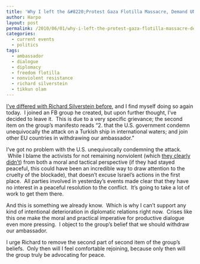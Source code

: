 ```yaml
---
title: 'Why I left the &#8220;Protest Gaza Flotilla Massacre, Demand UN Investigation, End to Gaza Siege&#8221; Facebook group'
author: Harpo
layout: post
permalink: /2010/06/01/why-i-left-the-protest-gaza-flotilla-massacre-demand-un-investigation-end-to-gaza-siege-facebook-group/
categories:
  - current events
  - politics
tags:
  - ambassador
  - dialogue
  - diplomacy
  - freedom flotilla
  - nonviolent resistance
  - richard silverstein
  - tikkun olam
---
```

<a href="http://jewschool.com/2010/05/04/22580/in-which-richard-silverstein-misses-the-point/" target="_blank">I&#8217;ve differed with Richard Silverstein before</a>, and I find myself doing so again today.  I joined an FB group he created, but upon further thought, I&#8217;ve decided to leave it.  This is due to a very specific grievance; the second item on the group&#8217;s manifesto reads &#8220;2. that the U.S. government condemn unequivocally the attack on a Turkish ship in international waters; and join other EU countries in withdrawing our ambassador.&#8221;

I&#8217;ve got no problem with the U.S. unequivocally condemning the attack.  While I blame the activists for not remaining nonviolent (which <a href="http://www.youtube.com/watch?v=gYjkLUcbJWo&feature=player_embedded" target="_blank">they clearly didn&#8217;t</a>) from both a moral and tactical perspective (if they had stayed peaceful, this could have been an incredible way to draw attention to the cruelty of the blockade), that doesn&#8217;t excuse Israel&#8217;s actions in the first place.  All parties involved in yesterday&#8217;s events made clear that they have no interest in a peaceful resolution to the conflict.  It&#8217;s going to take a lot of work to get them there.

And this is something we already know.  Which is why I can&#8217;t support any kind of intentional deterioration in diplomatic relations right now.  Crises like this one make the moral and practical imperative for productive dialogue even more pressing.  I object to the group&#8217;s belief that we should withdraw our ambassador.

I urge Richard to remove the second part of second item of the group&#8217;s beliefs.  Only then will I feel comfortable rejoining, because only then will the group truly be advocating for peace.